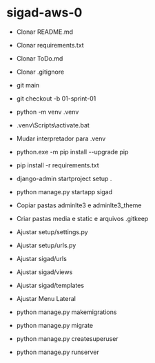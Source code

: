# sigad-aws-0

- Clonar README.md

- Clonar requirements.txt

- Clonar ToDo.md

- Clonar .gitignore

- git main

- git checkout -b 01-sprint-01

- python -m venv .venv

- .venv\Scripts\activate.bat

- Mudar interpretador para .venv

- python.exe -m pip install --upgrade pip

- pip install -r requirements.txt

- django-admin startproject setup .

- python manage.py startapp sigad

- Copiar pastas adminlte3 e adminlte3_theme

- Criar pastas media e static e arquivos .gitkeep

- Ajustar setup/settings.py

- Ajustar setup/urls.py

- Ajustar sigad/urls

- Ajustar sigad/views

- Ajustar sigad/templates

- Ajustar Menu Lateral

- python manage.py makemigrations

- python manage.py migrate

- python manage.py createsuperuser

- python manage.py runserver